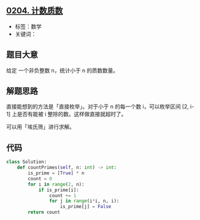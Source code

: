 ## [0204. 计数质数](https://leetcode-cn.com/problems/count-primes/)

- 标签：数学
- 关键词：

## 题目大意

给定 一个非负整数 n，统计小于 n 的质数数量。

## 解题思路

直接能想到的方法是「直接枚举」。对于小于 n 的每一个数 i，可以枚举区间 [2, i-1] 上是否有能被 i 整除的数。这样做直接就超时了。

可以用「埃氏筛」进行求解。

## 代码

```Python
class Solution:
    def countPrimes(self, n: int) -> int:
        is_prime = [True] * n
        count = 0
        for i in range(2, n):
            if is_prime[i]:
                count += 1
                for j in range(i*i, n, i):
                    is_prime[j] = False
        return count
```

